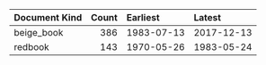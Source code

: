 | Document Kind   |   Count | Earliest   | Latest     |
|:----------------|--------:|:-----------|:-----------|
| beige_book      |     386 | 1983-07-13 | 2017-12-13 |
| redbook         |     143 | 1970-05-26 | 1983-05-24 |